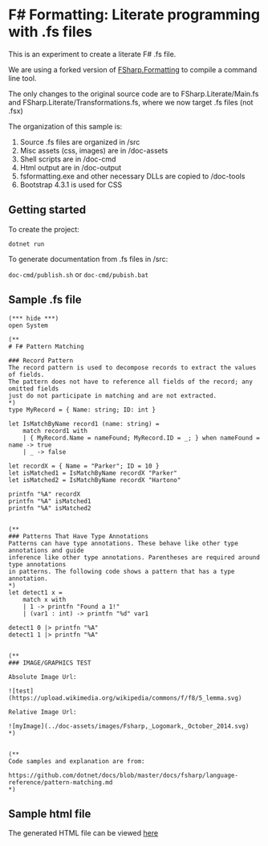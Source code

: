 # F# Formatting: Literate programming with .fs files

This is an experiment to create a literate F# .fs file.

We are using a forked version of [FSharp.Formatting](https://github.com/fsprojects/FSharp.Formatting) to compile a command line tool.

The only changes to the original source code are to FSharp.Literate/Main.fs and FSharp.Literate/Transformations.fs, where we now target .fs files (not .fsx)


The organization of this sample is:

1. Source .fs files are organized in /src
2. Misc assets (css, images) are in /doc-assets
3. Shell scripts are in /doc-cmd
4. Html output are in /doc-output
5. fsformatting.exe and other necessary DLLs are copied to /doc-tools
6. Bootstrap 4.3.1 is used for CSS


## Getting started

To create the project: 

` dotnet run `

To generate documentation from .fs files in /src:

`doc-cmd/publish.sh` or `doc-cmd/pubish.bat`



## Sample .fs file

```
(*** hide ***)
open System

(**
# F# Pattern Matching

### Record Pattern
The record pattern is used to decompose records to extract the values of fields. 
The pattern does not have to reference all fields of the record; any omitted fields 
just do not participate in matching and are not extracted.
*)
type MyRecord = { Name: string; ID: int }

let IsMatchByName record1 (name: string) =
    match record1 with
    | { MyRecord.Name = nameFound; MyRecord.ID = _; } when nameFound = name -> true
    | _ -> false

let recordX = { Name = "Parker"; ID = 10 }
let isMatched1 = IsMatchByName recordX "Parker"
let isMatched2 = IsMatchByName recordX "Hartono"

printfn "%A" recordX
printfn "%A" isMatched1
printfn "%A" isMatched2


(**
### Patterns That Have Type Annotations
Patterns can have type annotations. These behave like other type annotations and guide 
inference like other type annotations. Parentheses are required around type annotations 
in patterns. The following code shows a pattern that has a type annotation.
*)
let detect1 x =
    match x with
    | 1 -> printfn "Found a 1!"
    | (var1 : int) -> printfn "%d" var1

detect1 0 |> printfn "%A"
detect1 1 |> printfn "%A"


(**
### IMAGE/GRAPHICS TEST

Absolute Image Url:

![test](https://upload.wikimedia.org/wikipedia/commons/f/f8/5_lemma.svg)

Relative Image Url:

![myImage](../doc-assets/images/Fsharp,_Logomark,_October_2014.svg)
*)


(**
Code samples and explanation are from:

https://github.com/dotnet/docs/blob/master/docs/fsharp/language-reference/pattern-matching.md
*)
```

## Sample html file

The generated HTML file can be viewed [here](https://htmlpreview.github.io/?https://github.com/gbih/FSharp-literate-fs/blob/master/doc-output/Program.html)